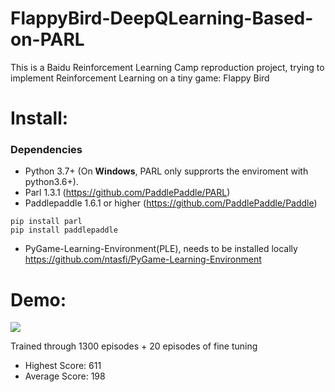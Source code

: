 # FlappyBird-DeepQLearning-Based-on-PARL
This is a Baidu Reinforcement Learning Camp reproduction project, trying to implement Reinforcement Learning on a tiny game: Flappy Bird

# Install:
### Dependencies
- Python 3.7+ (On **Windows**, PARL only supprorts the enviroment with python3.6+). 
- Parl 1.3.1 (https://github.com/PaddlePaddle/PARL)
- Paddlepaddle 1.6.1 or higher (https://github.com/PaddlePaddle/Paddle)
```
pip install parl
pip install paddlepaddle
``` 
- PyGame-Learning-Environment(PLE), needs to be installed locally https://github.com/ntasfi/PyGame-Learning-Environment

# Demo:
![](flappybird.gif?raw=True)

Trained through 1300 episodes + 20 episodes of fine tuning
- Highest Score: 611
- Average Score: 198


